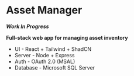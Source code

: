 ﻿# Asset Manager
**_Work In Progress_**

**Full-stack web app for managing asset inventory**

- UI - React + Tailwind + ShadCN
- Server - Node + Express
- Auth - OAuth 2.0 (MSAL)
- Database - Microsoft SQL Server
